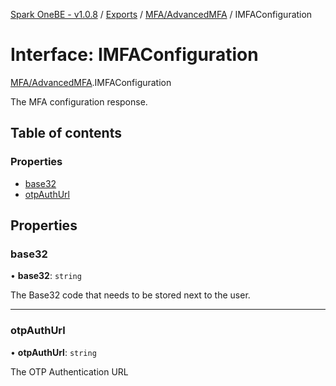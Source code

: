 [Spark OneBE - v1.0.8](../README.md) / [Exports](../modules.md) / [MFA/AdvancedMFA](../modules/MFA_AdvancedMFA.md) / IMFAConfiguration

# Interface: IMFAConfiguration

[MFA/AdvancedMFA](../modules/MFA_AdvancedMFA.md).IMFAConfiguration

The MFA configuration response.

## Table of contents

### Properties

- [base32](MFA_AdvancedMFA.IMFAConfiguration.md#base32)
- [otpAuthUrl](MFA_AdvancedMFA.IMFAConfiguration.md#otpauthurl)

## Properties

### base32

• **base32**: `string`

The Base32 code that needs to be stored next to the user.

___

### otpAuthUrl

• **otpAuthUrl**: `string`

The OTP Authentication URL
